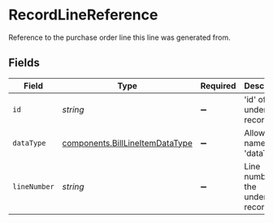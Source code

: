 # RecordLineReference

Reference to the purchase order line this line was generated from.


## Fields

| Field                                                                              | Type                                                                               | Required                                                                           | Description                                                                        |
| ---------------------------------------------------------------------------------- | ---------------------------------------------------------------------------------- | ---------------------------------------------------------------------------------- | ---------------------------------------------------------------------------------- |
| `id`                                                                               | *string*                                                                           | :heavy_minus_sign:                                                                 | 'id' of the underlying record.                                                     |
| `dataType`                                                                         | [components.BillLineItemDataType](../../models/components/billlineitemdatatype.md) | :heavy_minus_sign:                                                                 | Allowed name of the 'dataType'.                                                    |
| `lineNumber`                                                                       | *string*                                                                           | :heavy_minus_sign:                                                                 | Line number of the underlying record.                                              |